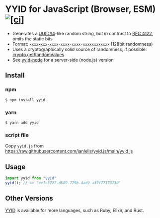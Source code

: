 # YYID for JavaScript (Browser, ESM) [![[ci]](https://github.com/janlelis/yyid.js/workflows/Test/badge.svg)](https://github.com/janlelis/yyid.js/actions?query=workflow%3ATest)

- Generates a [UUID#4](https://en.wikipedia.org/wiki/Universally_unique_identifier#Version_4_.28random.29)-like random string, but in contrast to [RFC 4122](https://tools.ietf.org/rfc/rfc4122.txt), omits the static bits
- Format: `xxxxxxxx-xxxx-xxxx-xxxx-xxxxxxxxxxxx` (128bit randomness)
- Uses a cryptographically solid source of randomness, if possible: [crypto.getRandomValues](https://developer.mozilla.org/en-US/docs/Web/API/window.crypto.getRandomValues)
- See [yyid-node](https://github.com/janlelis/yyid-node.js) for a server-side (node.js) version

## Install

### npm

```
$ npm install yyid
```

### yarn

```
$ yarn add yyid
```

### script file

Copy `yyid.js` from https://raw.githubusercontent.com/janlelis/yyid.js/main/yyid.js

## Usage

```js
import yyid from "yyid"
yyid(); // => 'ee1c3727-d589-729b-4ad9-a37f77173730'
```

## Other Versions

[YYID](https://github.com/micromodules/yyid) is available for more languages, such as Ruby, Elixir, and Rust.

